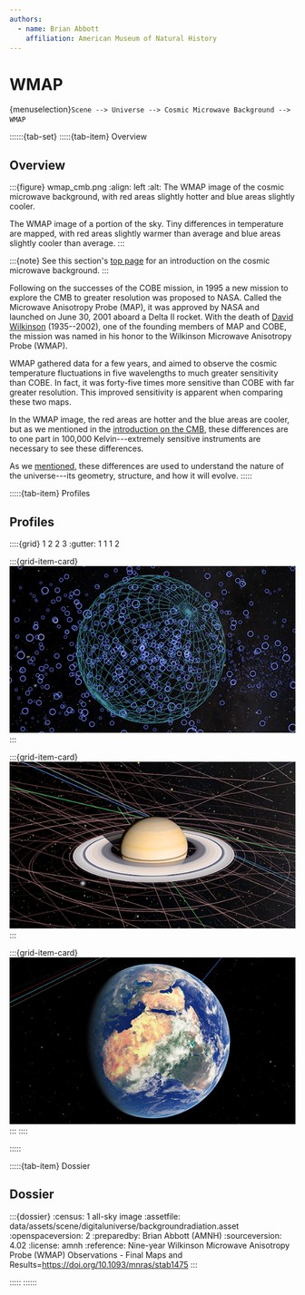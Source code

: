 ```yaml
---
authors:
  - name: Brian Abbott
    affiliation: American Museum of Natural History
---
```



# WMAP

{menuselection}`Scene --> Universe --> Cosmic Microwave Background --> WMAP`



::::::{tab-set}
:::::{tab-item} Overview

## Overview

:::{figure} wmap_cmb.png
:align: left
:alt: The WMAP image of the cosmic microwave background, with red areas slightly hotter and blue areas slightly cooler.

The WMAP image of a portion of the sky. Tiny differences in temperature are mapped, with red areas slightly warmer than average and blue areas slightly cooler than average. 
:::


:::{note}
See this section's [top page](../index) for an introduction on the cosmic microwave background.
:::


Following on the successes of the COBE mission, in 1995 a new mission to explore the CMB to greater resolution was proposed to NASA. Called the Microwave Anisotropy Probe (MAP), it was approved by NASA and launched on June 30, 2001 aboard a Delta II rocket. With the death of [David Wilkinson](https://en.wikipedia.org/wiki/David_Todd_Wilkinson) (1935--2002), one of the founding members of MAP and COBE, the mission was named in his honor to the Wilkinson Microwave Anisotropy Probe (WMAP).

WMAP gathered data for a few years, and aimed to observe the cosmic temperature fluctuations in five wavelengths to much greater sensitivity than COBE. In fact, it was forty-five times more sensitive than COBE with far greater resolution. This improved sensitivity is apparent when comparing these two maps.

In the WMAP image, the red areas are hotter and the blue areas are cooler, but as we mentioned in the [introduction on the CMB](../index), these differences are to one part in 100,000 Kelvin---extremely sensitive instruments are necessary to see these differences.

As we [mentioned](../index), these differences are used to understand the nature of the universe---its geometry, structure, and how it will evolve.
:::::


:::::{tab-item} Profiles

## Profiles

::::{grid} 1 2 2 3
:gutter: 1 1 1 2

:::{grid-item-card} [](/profiles/default/index)
[![default profile](/profiles/default/profile_default_icon.png)](/profiles/default/index)
:::


:::{grid-item-card} [](/profiles/default-full/index)
[![default-full profile](/profiles/default-full/profile_default_full_icon.png)](/profiles/default-full/index)
:::


:::{grid-item-card} [](/profiles/offline/index)
[![offline profile](/profiles/offline/profile_offline_icon.png)](/profiles/offline/index)
:::
::::

:::::


:::::{tab-item} Dossier

## Dossier

:::{dossier}
:census: 1 all-sky image
:assetfile: data/assets/scene/digitaluniverse/backgroundradiation.asset
:openspaceversion: 2
:preparedby: Brian Abbott (AMNH)
:sourceversion: 4.02
:license: amnh
:reference: Nine-year Wilkinson Microwave Anisotropy Probe (WMAP) Observations - Final Maps and Results=https://doi.org/10.1093/mnras/stab1475
:::

:::::
::::::

